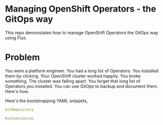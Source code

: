 # Managing OpenShift Operators - the GitOps way

This repo demonstates how to manage OpenShift Operators the GitOps way using Flux.

# Problem

You were a platform engineer. You had a long list of Operators. You installed them by clicking. Your OpenShift cluster worked happily.
You broke something. The cluster was falling apart. You forget that long list of Operators you installed.
You can use GitOps to backup and document them. Here's how.



Here's the bootstrapping YAML snippets,
```yaml
GitRepository

Kustomization
```
